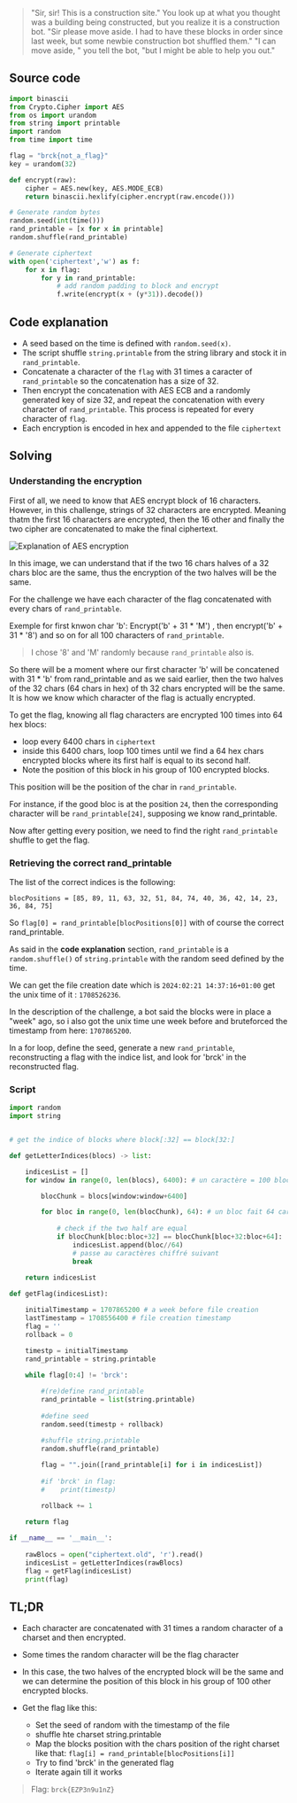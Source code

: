 > "Sir, sir! This is a construction site." You look up at what you thought was a building 
being constructed, but you realize it is a construction bot. "Sir please move aside. 
I had to have these blocks in order since last week, but some newbie construction bot shuffled them." 
"I can move aside, " you tell the bot, "but I might be able to help you out."

## Source code

```python
import binascii 
from Crypto.Cipher import AES
from os import urandom
from string import printable
import random
from time import time

flag = "brck{not_a_flag}"
key = urandom(32)

def encrypt(raw):
	cipher = AES.new(key, AES.MODE_ECB)
	return binascii.hexlify(cipher.encrypt(raw.encode()))

# Generate random bytes
random.seed(int(time()))
rand_printable = [x for x in printable]
random.shuffle(rand_printable)

# Generate ciphertext
with open('ciphertext','w') as f:
	for x in flag:
		for y in rand_printable:
			# add random padding to block and encrypt
			f.write(encrypt(x + (y*31)).decode())
```

## Code explanation

- A seed based on the time is defined with `random.seed(x)`.
- The script shuffle `string.printable` from the string library and stock it in `rand_printable`.
- Concatenate a character of the `flag` with 31 times a caracter of `rand_printable` so the concatenation has a size of 32.
- Then encrypt the concatenation with AES ECB and a randomly generated key of size 32, and repeat the concatenation with every character of `rand_printable`. This process is repeated for every character of `flag`.
- Each encryption is encoded in hex and appended to the file `ciphertext`

## Solving

### Understanding the encryption

First of all, we need to know that AES encrypt block of 16 characters. 
However, in this challenge, strings of 32 characters are encrypted. Meaning thatm the first 16 characters are encrypted, then the 16 other and finally the two cipher are concatenated to make the final ciphertext.

![Explanation of AES encryption]([../../images/explanation_aes_encrypt.png](https://raw.githubusercontent.com/wepfen/writeups/main/braekerCTF/2024/crypto/block_construction/explanation_aes_encrypt.png))

In this image, we can understand that if the two 16 chars halves of a 32 chars bloc are the same, thus the encryption of the two halves will be the same.

For the challenge we have each character of the flag concatenated with every chars of `rand_printable`.

Exemple for first knwon char 'b': Encrypt('b' + 31 * 'M') , then encrypt('b' + 31 * '8') and so on for all 100 characters of `rand_printable`. 

> I chose '8' and 'M' randomly because `rand_printable` also is.


So there will be a moment where our first character 'b' will be concatened with 31 * 'b' from rand_printable and as we said earlier, then the two halves of the 32 chars (64 chars in hex) of th 32 chars encrypted will be the same. It is how we know which character of the flag is actually encrypted.

To get the flag, knowing all flag characters are encrypted 100 times into 64 hex blocs:
- loop every 6400 chars in `ciphertext` 
- inside this 6400 chars, loop 100 times until we find a 64 hex chars encrypted blocks where its first half is equal to its second half. 
- Note the position of this block in his group of 100 encrypted blocks.

This position will be the position of the char in `rand_printable`.

For instance, if the good bloc is at the position `24`, then the corresponding character will be `rand_printable[24]`, supposing we know rand_printable.

Now after getting every position, we need to find the right `rand_printable` shuffle to get the flag.

### Retrieving the correct rand_printable

The list of the correct indices is the following:

`blocPositions = [85, 89, 11, 63, 32, 51, 84, 74, 40, 36, 42, 14, 23, 36, 84, 75]`

So `flag[0] = rand_printable[blocPositions[0]]` with of course the correct rand_printable.

As said in the **code explanation** section, `rand_printable` is a `random.shuffle()` of `string.printable` with the random seed defined by the time.

We can get the file creation date which is `2024:02:21 14:37:16+01:00` get the unix time of it : `1708526236`.

In the description of the challenge, a bot said the blocks were in place a "week" ago, so i also got the unix time une week before and bruteforced the timestamp from here: `1707865200`.

In a for loop, define the seed, generate a new `rand_printable`, reconstructing a flag with the indice list, and look for 'brck' in the reconstructed flag.


### Script

```python
import random
import string


# get the indice of blocks where block[:32] == block[32:]

def getLetterIndices(blocs) -> list: 

    indicesList = []
    for window in range(0, len(blocs), 6400): # un caractère = 100 blocs de 64 caractères en hex

        blocChunk = blocs[window:window+6400] 

        for bloc in range(0, len(blocChunk), 64): # un bloc fait 64 caractères
            
            # check if the two half are equal
            if blocChunk[bloc:bloc+32] == blocChunk[bloc+32:bloc+64]:
                indicesList.append(bloc//64)
                # passe au caractères chiffré suivant
                break
                
    return indicesList

def getFlag(indicesList):

    initialTimestamp = 1707865200 # a week before file creation
    lastTimestamp = 1708556400 # file creation timestamp
    flag = ''
    rollback = 0

    timestp = initialTimestamp
    rand_printable = string.printable
    
    while flag[0:4] != 'brck':

        #(re)define rand_printable
        rand_printable = list(string.printable)
        
        #define seed
        random.seed(timestp + rollback)
        
        #shuffle string.printable
        random.shuffle(rand_printable)

        flag = "".join([rand_printable[i] for i in indicesList])
        
        #if 'brck' in flag:
        #    print(timestp)

        rollback += 1

    return flag
        
if __name__ == '__main__':
    
    rawBlocs = open("ciphertext.old", 'r').read()
    indicesList = getLetterIndices(rawBlocs)
    flag = getFlag(indicesList)
    print(flag)
```


## TL;DR

- Each character are concatenated with 31 times a random character of a charset and then encrypted.

- Some times the random character will be the flag character

- In this case, the two halves of the encrypted block will be the same and we can determine the position of this block in his group of 100 other encrypted blocks.

- Get the flag like this:

	- Set the seed of random with the timestamp of the file
	- shuffle hte charset string.printable
	- Map the blocks position with the chars position of the right charset like that: `flag[i] = rand_printable[blocPositions[i]]`
	- Try to find 'brck' in the generated flag
	- Iterate again till it works




> Flag: `brck{EZP3n9u1nZ}`


